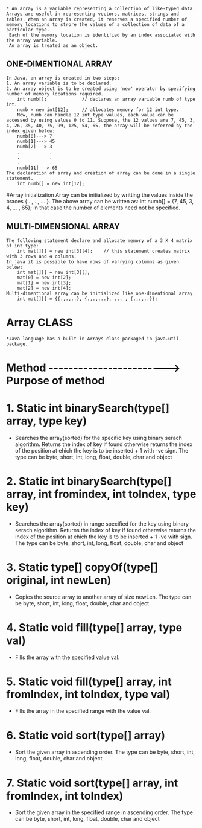     * An array is a variable representing a collection of like-typed data. Arrays are useful in representing vectors, matrices, strings and tables. When an array is created, it reserves a specified number of memory locations to strore the values of a collection of data of a particular type. 
     Each of the memory location is identified by an index associated with the array variable.
     An array is treated as an object.
    
## ONE-DIMENTIONAL ARRAY
    In Java, an array is created in two steps:
    1. An array variable is to be declared.
    2. An array object is to be created using 'new' operator by specifying number of memory locations required.
        int numb[];             // declares an array variable numb of type int.
        numb = new int[12];     // allocates memory for 12 int type.
        Now, numb can handle 12 int type values, each value can be accessed by using values 0 to 11. Suppose, the 12 values are 7, 45, 3, 4, 26, 35, 40, 75, 99, 125, 54, 65, the array will be referred by the index given below:
        numb[0]---> 7
        numb[1]---> 45
        numb[2]---> 3
        .           .
        .           .
        .           .
        numb[11]---> 65
    The declaration of array and creation of array can be done in a single statement.
        int numb[] = new int[12];
  #Array initialization
        Array can be initialized by writting the values inside the braces { . , . , ... }. The above array can be written as:
        int numb[] = {7, 45, 3, 4, ... , 65};
        In that case the number of elements need not be specified.
   
        
## MULTI-DIMENSIONAL ARRAY
    The following statement declare and allocate memory of a 3 X 4 matrix of int type:
        int mat[][] = new int[3][4];    // this statement creates matrix with 3 rows and 4 columns.
    In java it is possible to have rows of varrying columns as given below:
        int mat[][] = new int[3][];
        mat[0] = new int[2];
        mat[1] = new int[3];
        mat[2] = new int[4];
    Multi-dimentional array can be initialized like one-dimentional array.
        int mat[][] = {{.,.,..}, {.,.,...}, ... , {.,.,..}};
        
        
# Array CLASS
    *Java language has a built-in Arrays class packaged in java.util package.
    
   # Method ------------------------> Purpose of method
  # 1. Static int binarySearch(type[] array, type key)
  * Searches the array(sorted) for the specific key using binary serach algorithm. Returns the index of key if found otherwise returns the index of the position at ehich the key is to be inserted + 1 with -ve sign. The type can be byte, short, int, long, float, double, char and object
  
  # 2. Static int binarySearch(type[] array, int fromindex, int toIndex, type key)
  * Searches the array(sorted) in range specified for the key using binary serach algorithm. Returns the index of key if found otherwise returns the index of the position at ehich the key is to be inserted + 1 -ve with sign. The type can be byte, short, int, long, float, double, char and object
    
   # 3. Static type[] copyOf(type[] original, int newLen)
  * Copies the source array to another array of size newLen. The type can be byte, short, int, long, float, double, char and object
  
  # 4. Static void fill(type[] array, type val)
  * Fills the array with the specified value val.
  
  # 5. Static void fill(type[] array, int fromIndex, int toIndex, type val)
  * Fills the array in the specified range with the value val.
  
  # 6. Static void sort(type[] array)
  * Sort the given array in ascending order. The type can be byte, short, int, long, float, double, char and object
  
  # 7. Static void sort(type[] array, int fromIndex, int toIndex)
  * Sort the given array in the specified range in ascending order. The type can be byte, short, int, long, float, double, char and object
  

        

  
